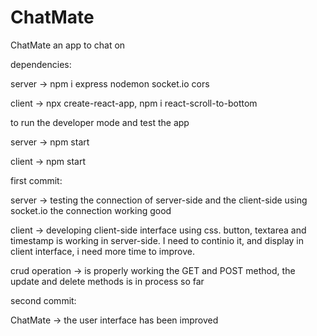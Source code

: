# ChatMate
ChatMate an app to chat on

dependencies:

server -> npm i express nodemon socket.io cors

client -> npx create-react-app, npm i react-scroll-to-bottom

to run the developer mode and test the app

server -> npm start

client -> npm start

first commit:

server -> testing the connection of server-side and the client-side using socket.io the connection working good

client -> developing client-side interface using css. button, textarea and timestamp is working in server-side. 
         I need to continio it, and display in client interface, i need more time to improve.
         
crud operation -> is properly working the GET and POST method, the update and delete methods is in process so far 

second commit: 

ChatMate -> the user interface has been improved
